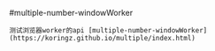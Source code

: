 #multiple-number-windowWorker

``
测试浏览器worker的api [multiple-number-windowWorker](https://koringz.github.io/multiple/index.html)
``